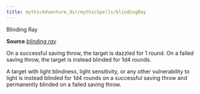 ```yaml
---
title: mythicAdventure_dir/mythicSpells/blindingRay
---
```

Blinding Ray

**Source** [_blinding ray_](advancedRaceGuid_dir/featuredRaces/dhampirs#_blinding-ray)

On a successful saving throw, the target is dazzled for 1 round. On a failed saving throw, the target is instead blinded for 1d4 rounds.

A target with light blindness, light sensitivity, or any other vulnerability to light is instead blinded for 1d4 rounds on a successful saving throw and permanently blinded on a failed saving throw.

